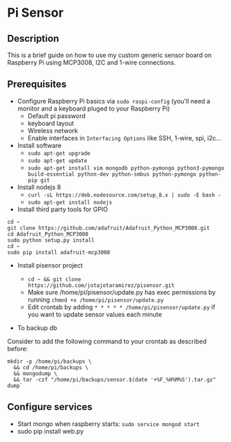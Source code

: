 # Pi Sensor

## Description

This is a brief guide on how to use my custom generic sensor board on Raspberry Pi using MCP3008, I2C and 1-wire connections.

## Prerequisites

* Configure Raspberry Pi basics via `sudo raspi-config` (you'll need a monitor and a keyboard pluged to your Raspberry Pi)
  * Default pi password
  * keyboard layout
  * Wireless network
  * Enable interfaces in `Interfacing Options` like SSH, 1-wire, spi, i2c...
* Install software
  * `sudo apt-get upgrade`
  * `sudo apt-get update`
  * `sudo apt-get install vim mongodb python-pymongo python3-pymongo build-essential python-dev python-smbus python-pymongo python-pip git`
* Install nodejs 8
  * `curl -sL https://deb.nodesource.com/setup_8.x | sudo -E bash -`
  * `sudo apt-get install nodejs`
* Install third party tools for GPIO

```console
cd ~
git clone https://github.com/adafruit/Adafruit_Python_MCP3008.git
cd Adafruit_Python_MCP3008
sudo python setup.py install
cd ~
sudo pip install adafruit-mcp3008
```

* Install pisensor project
  * `cd ~ && git clone https://github.com/jotajotaramirez/pisensor.git`
  * Make sure /home/pi/pisensor/update.py has exec permissions by running `chmod +x /home/pi/pisensor/update.py`
  * Edit crontab by adding `* * * * * /home/pi/pisensor/update.py` if you want to update sensor values each minute

* To backup db

Consider to add the following command to your crontab as described before:

```console
mkdir -p /home/pi/backups \
  && cd /home/pi/backups \
  && mongodump \
  && tar -czf "/home/pi/backups/sensor.$(date '+%F_%H%M%S').tar.gz" dump`
```

## Configure services

* Start mongo when raspberry starts: `sudo service mongod start`
* sudo pip install web.py
